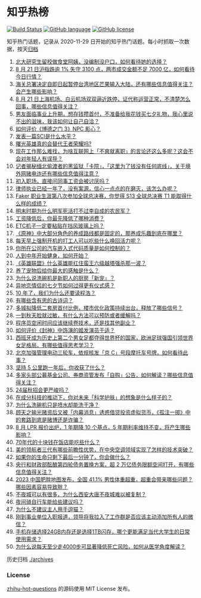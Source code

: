 # 知乎热榜
[![Build Status](https://github.com/ToWeLong/zhihu-hot-questions/workflows/CI/badge.svg)](https://github.com/ToWeLong/zhihu-hot-questions/actions)
[![GitHub language](https://img.shields.io/badge/language-golang-orange.svg)](https://golang.org/)
[![GitHub license](https://img.shields.io/github/license/ToWeLong/zhihu-hot-questions)](https://github.com/ToWeLong/zhihu-hot-questions/blob/main/LICENSE)

知乎热门话题，记录从 2020-11-29 日开始的知乎热门话题。每小时抓取一次数据，按天[归档](./archives)

<!-- BEGIN -->

1. [北大研究生留校做食堂阿姨，没编制没户口，如何看待她的选择？](https://www.zhihu.com/question/617910442)
1. [8 月 21 日沪指跌逾 1% 失守 3100 点，两市成交金额不足 7000 亿，如何看待今日行情？](https://www.zhihu.com/question/618349396)
1. [海关总署决定自即日起暂停台湾地区芒果输入大陆，还有哪些信息值得关注？会产生哪些影响？](https://www.zhihu.com/question/618381078)
1. [8 月 21 日上海机场、白云机场双双逼近跌停，证代称运营正常，不清楚怎么回事，哪些信息值得关注？](https://www.zhihu.com/question/618368044)
1. [男友面临事业上升期，想存钱攒首付，不准备给我花钱买七夕礼物，我心里说不出的滋味，我该如何让自己自洽？](https://www.zhihu.com/question/617745810)
1. [如何评价《博德之门 3》NPC 影心？](https://www.zhihu.com/question/616053742)
1. [发表一篇SCI是什么水平？](https://www.zhihu.com/question/615219527)
1. [曙光英雄真的会替代王者荣耀吗?](https://www.zhihu.com/question/618067061)
1. [现在工作那么难找，为啥互联网上「不爽就离职」的言论还这么多呢？这会不会对年轻人有误导？](https://www.zhihu.com/question/617922051)
1. [记者揭秘缅北偷渡者的黑监狱「卡院」，「这里为了钱没有任何底线」，关于境外网赌电诈还有哪些信息值得注意？](https://www.zhihu.com/question/618368991)
1. [初入职场，直接问同事工资会被讨厌吗？](https://www.zhihu.com/question/492930035)
1. [律师执业已经一年了，没有案源，信心一点点的在磨灭，该怎么办呢？](https://www.zhihu.com/question/614624447)
1. [Faker 职业生涯第八次参加全球总决赛，你觉得 S13 全球总决赛 T1 能取得什么样的成绩？](https://www.zhihu.com/question/618383152)
1. [明末时期为什么明军死活打不过李自成的农民军？](https://www.zhihu.com/question/270151632)
1. [工资降低后，你最先降低了哪种消费？](https://www.zhihu.com/question/609669003)
1. [ETC机子一定要粘贴在挡风玻璃上吗？](https://www.zhihu.com/question/346188154)
1. [《原神》中大部分角色的养成路线都是固定的，那养成乐趣到底在哪里？](https://www.zhihu.com/question/573628419)
1. [每天早上强制开机的打工人可以吃些什么唤回活力呢？](https://www.zhihu.com/question/617356677)
1. [你所在公司的汽车嵌入式代码质量是如何控制的？](https://www.zhihu.com/question/29860233)
1. [人到中年开始健身，如何开始？](https://www.zhihu.com/question/617370184)
1. [《英雄联盟》什么英雄能扛住蛮王六级越塔强杀那一波？](https://www.zhihu.com/question/546924601)
1. [养了宠物后给你最大的感触是什么？](https://www.zhihu.com/question/618232536)
1. [为什么说洗碗机是新职人的厨房「新宠」？](https://www.zhihu.com/question/616665800)
1. [异地恋情侣的七夕节如何过得更有仪式感？](https://www.zhihu.com/question/614078672)
1. [10 年了，我们为什么还要读程浩？](https://www.zhihu.com/question/616773172)
1. [有哪些含有思的古诗词？](https://www.zhihu.com/question/618353518)
1. [多城拟降低二套房首付比例，楼市优化政策持续出台，释放了哪些信号？](https://www.zhihu.com/question/618357154)
1. [一到秋天脸就过敏，有什么方法可以预防或者缓解吗？](https://www.zhihu.com/question/615983341)
1. [程序员空闲时间应该继续卷技术，还是找其他副业？](https://www.zhihu.com/question/613975022)
1. [如何评价《封神》中饰演的姬发演员于适？](https://www.zhihu.com/question/615882574)
1. [西班牙成为历史上第二个男女足都夺得世界杯的国家，欧洲足球强国引领世界女足格局，有哪些值得思考学习？](https://www.zhihu.com/question/618284445)
1. [北京加强管理电动三轮车，依规核发「京 C」号段摩托车号牌，如何看待此事？](https://www.zhihu.com/question/618022701)
1. [坚持 5 公里跑一年后，你收获了什么？](https://www.zhihu.com/question/616778085)
1. [多家头部公募基金公司、券商资管发布「自购」公告，如何解读？哪些信息值得关注？](https://www.zhihu.com/question/618392020)
1. [24届秋招会更严峻吗？](https://www.zhihu.com/question/614023332)
1. [在成分科技的推动下，你对未来「科学护肤」的想象是什么样子的？](https://www.zhihu.com/question/615398623)
1. [为什么洗碗机只是喷水却能洗干净？](https://www.zhihu.com/question/617346278)
1. [顾天之输光赌资后又被「内幕消息」诱惑借贷投资虚拟货币，《孤注一掷》中的套路到底是赌博还是诈骗？](https://www.zhihu.com/question/616198914)
1. [8 月 LPR 报价出炉，1 年期降 10 个基点，5 年期利率维持不变，将产生哪些影响？](https://www.zhihu.com/question/618346700)
1. [70年代的十块钱在饭店能吃些什么？](https://www.zhihu.com/question/470843839)
1. [美的领航者三代有哪些前瞻性优势，在中央空调领域实现了怎样的技术突破？](https://www.zhihu.com/question/618362767)
1. [如果你的生命只剩下最后一分钟了，你会做什么？](https://www.zhihu.com/question/617369569)
1. [央行和财政部酝酿第四轮债务置换方案，超 2 万亿债务限额空间打开，有哪些信息值得关注？](https://www.zhihu.com/question/618364156)
1. [2023 中国肥胖地图发布，全国 41.1% 男性体重超重，超重会带来哪些问题？哪些因素容易导致胖？](https://www.zhihu.com/question/618341180)
1. [不夜城可以有很多，为什么西安大唐不夜城难以被复制？](https://www.zhihu.com/question/617593249)
1. [夜间骑自行车能给些建议吗？](https://www.zhihu.com/question/617571703)
1. [为什么不建议主人用手逗猫？](https://www.zhihu.com/question/616815666)
1. [刚到事业单位入职报道，领导将我拉入了工作群是否应该主动添加所有人的微信？](https://www.zhihu.com/question/617241870)
1. [手机存储选择24GB内存还是选择1TB闪存，哪个更能满足当代大学生的日常使用需求？](https://www.zhihu.com/question/618353645)
1. [为什么说每天至少走4000步可显著降低死亡风险，如何从医学角度解读？](https://www.zhihu.com/question/617794207)

<!-- END -->

历史归档 [./archives](./archives)


### License
[zhihu-hot-questions](https://github.com/towelong/zhihu-hot-questions) 的源码使用 MIT License 发布。